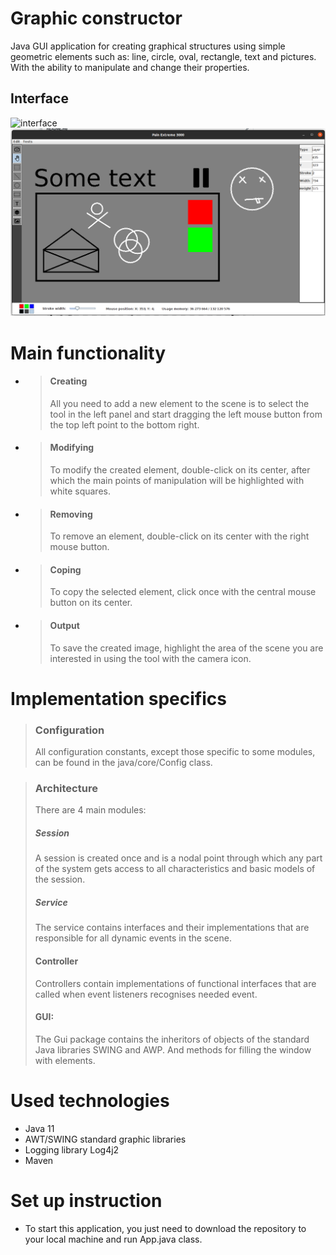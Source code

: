 # Graphic constructor
Java GUI application for creating graphical structures using simple geometric elements such as: 
line, circle, oval, rectangle, text and pictures.
With the ability to manipulate and change their properties.

## Interface 
![interface](readme.images/GIF-211229_162157.gif)
![interface](readme.images/interface_screenshot.png)

# Main functionality
+ >#### Creating 
  > All you need to add a new element to the scene is to select the tool in the left panel 
and start dragging the left mouse button from the top left point to the bottom right.

+ > #### Modifying
  > To modify the created element, double-click on its center, after which the main points 
  > of manipulation will be highlighted with white squares.

+ > #### Removing
   > To remove an element, double-click on its center with the right mouse button.

+ > #### Coping
  > To copy the selected element, click once with the central mouse button on its center.

+ > #### Output
  >To save the created image, highlight the area of the scene you are interested 
in using the tool with the camera icon.

# Implementation specifics
> ### Configuration
> All configuration constants, except those specific to some modules, can be found in the java/core/Config class.

> ### Architecture
> There are 4 main modules:
> ##### Session
> A session is created once and is a nodal point through which any part of 
> the system gets access to all characteristics and basic models of the session.
> ##### Service 
> The service contains interfaces and their implementations that 
> are responsible for all dynamic events in the scene.
> #### Controller
> Controllers contain implementations of functional interfaces that are called when 
> event listeners recognises needed event. 
> #### GUI:
> The Gui package contains the inheritors of objects of the standard Java libraries SWING and AWP.
> And methods for filling the window with elements.

# Used technologies
+ Java 11 
+ AWT/SWING standard graphic libraries
+ Logging library Log4j2
+ Maven

# Set up instruction
- To start this application, you just need to download the repository to your local machine and run App.java class.
